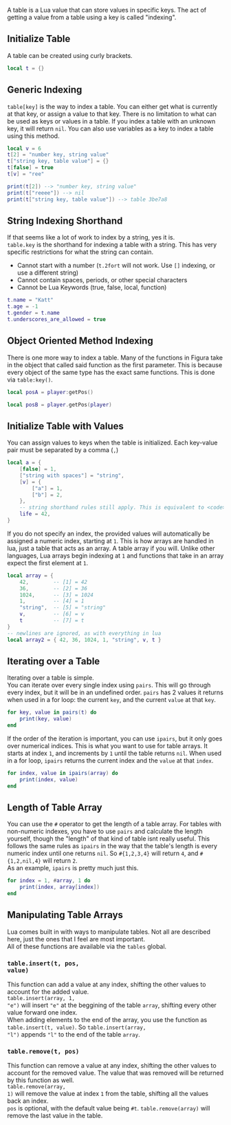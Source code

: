 A table is a Lua value that can store values in specific keys. The act of getting a value from a table using a key is called "indexing".

## Initialize Table

A table can be created using curly brackets.

```lua
local t = {}
```

## Generic Indexing

<code>table[key]</code> is the way to index a table. You can either get what is currently at that key, or assign a value to that key. There is no limitation to what can be used as keys or values in a table. If you index a table with an unknown key, it will return <code>nil</code>. You can also use variables as a key to index a table using this method.

```lua
local v = 6
t[2] = "number key, string value"
t["string key, table value"] = {}
t[false] = true
t[v] = "ree"

print(t[2]) --> "number key, string value"
print(t["reeee"]) --> nil
print(t["string key, table value"]) --> table 3be7a8
```

## String Indexing Shorthand

If that seems like a lot of work to index by a string, yes it is.<br/>
<code>table.key</code> is the shorthand for indexing a table with a string. This has very specific restrictions for what the string can contain.

-   Cannot start with a number (<code>t.2fort</code> will not work. Use <code>[]</code> indexing, or use a different string)
-   Cannot contain spaces, periods, or other special characters
-   Cannot be Lua Keywords (true, false, local, function)

```lua
t.name = "Katt"
t.age = -1
t.gender = t.name
t.underscores_are_allowed = true
```

## Object Oriented Method Indexing

There is one more way to index a table. Many of the functions in Figura take in the object that called said function as the first parameter. This is because every object of the same type has the exact same functions. This is done via <code>table:key()</code>.<br/>

```lua
local posA = player:getPos()

local posB = player.getPos(player)
```

## Initialize Table with Values

You can assign values to keys when the table is initialized. Each key-value pair must be separated by a comma (<code>,</code>)<br/>

<!-- prettier-ignore -->
```lua
local a = {
    [false] = 1,
    ["string with spaces"] = "string",
    [v] = {
        ["a"] = 1,
        ["b"] = 2,
    },
    -- string shorthand rules still apply. This is equivalent to <code>["life"] = 42</code>
    life = 42,
}
```

If you do not specify an index, the provided values will automatically be assigned a numeric index, starting at <code>1</code>. This is how arrays are handled in lua, just a table that acts as an array. A table array if you will. Unlike other languages, Lua arrays begin indexing at <code>1</code> and functions that take in an array expect the first element at <code>1</code>.

<!-- prettier-ignore -->
```lua
local array = {
    42,        -- [1] = 42
    36,        -- [2] = 36
    1024,      -- [3] = 1024
    1,         -- [4] = 1
    "string",  -- [5] = "string"
    v,         -- [6] = v
    t          -- [7] = t
}
-- newlines are ignored, as with everything in lua
local array2 = { 42, 36, 1024, 1, "string", v, t }
```

## Iterating over a Table

Iterating over a table is simple.<br/>
You can iterate over every single index using <code>pairs</code>. This will go through every index, but it will be in an undefined order. <code>pairs</code> has 2 values it returns when used in a for loop: the current <code>key</code>, and the current <code>value</code> at that <code>key</code>.<br/>

```lua
for key, value in pairs(t) do
    print(key, value)
end
```

If the order of the iteration is important, you can use <code>ipairs</code>, but it only goes over numerical indices. This is what you want to use for table arrays. It starts at index <code>1</code>, and increments by <code>1</code> until the table returns <code>nil</code>. When used in a for loop, <code>ipairs</code> returns the current index and the <code>value</code> at that <code>index</code>.<br/>

```lua
for index, value in ipairs(array) do
    print(index, value)
end
```

## Length of Table Array

You can use the <code>#</code> operator to get the length of a table array. For tables with non-numeric indexes, you have to use <code>pairs</code> and calculate the length yourself, though the "length" of that kind of table isnt really useful. This follows the same rules as <code>ipairs</code> in the way that the table's length is every numeric index until one returns <code>nil</code>. So <code>#\{1,2,3,4}</code> will return <code>4</code>, and <code>#\{1,2,nil,4}</code> will return <code>2</code>.<br/>
As an example, <code>ipairs</code> is pretty much just this.

```lua
for index = 1, #array, 1 do
    print(index, array[index])
end
```

## Manipulating Table Arrays

Lua comes built in with ways to manipulate tables. Not all are described here, just the ones that I feel are most important.<br/>
All of these functions are available via the <code>tables</code> global.

### <code>table.insert(t, pos, value)</code>

This function can add a value at any index, shifting the other values to account for the added value.<br/>
<code>table.insert(array, 1, "e")</code> will insert <code>"e"</code> at the beggining of the table <code>array</code>, shifting every other value forward one index.<br/>
When adding elements to the end of the array, you use the function as <code>table.insert(t, value)</code>. So <code>table.insert(array, "l")</code> appends <code>"l"</code> to the end of the table <code>array</code>.

### <code>table.remove(t, pos)</code>

This function can remove a value at any index, shifting the other values to account for the removed value. The value that was removed will be returned by this function as well.<br/>
<code>table.remove(array, 1)</code> will remove the value at index <code>1</code> from the table, shifting all the values back an index.<br/>
<code>pos</code> is optional, with the default value being <code>#t</code>. <code>table.remove(array)</code> will remove the last value in the table.
